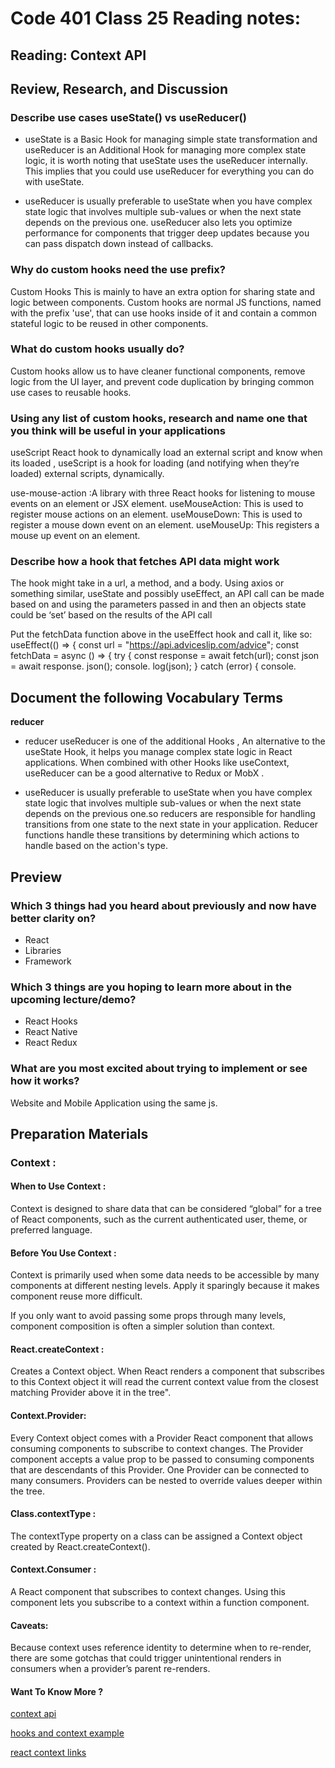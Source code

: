 # Code 401 Class 25 Reading notes:
## Reading: Context API

## Review, Research, and Discussion

### Describe use cases useState() vs useReducer()

- useState is a Basic Hook for managing simple state transformation and useReducer is an Additional Hook for managing more complex state logic, it is worth noting that useState uses the useReducer internally. This implies that you could use useReducer for everything you can do with useState.

- useReducer is usually preferable to useState when you have complex state logic that involves multiple sub-values or when the next state depends on the previous one. useReducer also lets you optimize performance for components that trigger deep updates because you can pass dispatch down instead of callbacks.

### Why do custom hooks need the use prefix?
Custom Hooks
This is mainly to have an extra option for sharing state and logic between components. Custom hooks are normal JS functions, named with the prefix 'use', that can use hooks inside of it and contain a common stateful logic to be reused in other components.

### What do custom hooks usually do?

Custom hooks allow us to have cleaner functional components, remove logic from the UI layer, and prevent code duplication by bringing common use cases to reusable hooks.

### Using any list of custom hooks, research and name one that you think will be useful in your applications

useScript React hook to dynamically load an external script and know when its loaded , useScript is a hook for loading (and notifying when they’re loaded) external scripts, dynamically.

use-mouse-action :A library with three React hooks for listening to mouse events on an element or JSX element. useMouseAction: This is used to register mouse actions on an element. useMouseDown: This is used to register a mouse down event on an element. useMouseUp: This registers a mouse up event on an element.

### Describe how a hook that fetches API data might work

The hook might take in a url, a method, and a body. Using axios or something similar, useState and possibly useEffect, an API call can be made based on and using the parameters passed in and then an objects state could be ‘set’ based on the results of the API call

Put the fetchData function above in the useEffect hook and call it, like so: useEffect(() => { const url = "https://api.adviceslip.com/advice"; const fetchData = async () => { try { const response = await fetch(url); const json = await response. json(); console. log(json); } catch (error) { console.

## Document the following Vocabulary Terms

**reducer**

- reducer useReducer is one of the additional Hooks , An alternative to the useState Hook, it helps you manage complex state logic in React applications. When combined with other Hooks like useContext, useReducer can be a good alternative to Redux or MobX .

- useReducer is usually preferable to useState when you have complex state logic that involves multiple sub-values or when the next state depends on the previous one.so reducers are responsible for handling transitions from one state to the next state in your application. Reducer functions handle these transitions by determining which actions to handle based on the action's type.

## Preview

### Which 3 things had you heard about previously and now have better clarity on?

- React
- Libraries
- Framework
### Which 3 things are you hoping to learn more about in the upcoming lecture/demo?

- React Hooks
- React Native
- React Redux

### What are you most excited about trying to implement or see how it works?

Website and Mobile Application using the same js.
## Preparation Materials

### Context :
#### When to Use Context :
Context is designed to share data that can be considered “global” for a tree of React components, such as the current authenticated user, theme, or preferred language.


#### Before You Use Context :
Context is primarily used when some data needs to be accessible by many components at different nesting levels. Apply it sparingly because it makes component reuse more difficult.

If you only want to avoid passing some props through many levels, component composition is often a simpler solution than context.

#### React.createContext :
Creates a Context object. When React renders a component that subscribes to this Context object it will read the current context value from the closest matching Provider above it in the tree".

#### Context.Provider:
Every Context object comes with a Provider React component that allows consuming components to subscribe to context changes.
The Provider component accepts a value prop to be passed to consuming components that are descendants of this Provider. One Provider can be connected to many consumers. Providers can be nested to override values deeper within the tree.

#### Class.contextType :
The contextType property on a class can be assigned a Context object created by React.createContext().

#### Context.Consumer :
A React component that subscribes to context changes. Using this component lets you subscribe to a context within a function component.

#### Caveats:
Because context uses reference identity to determine when to re-render, there are some gotchas that could trigger unintentional renders in consumers when a provider’s parent re-renders.




#### Want To Know More ? 

[context api](https://reactjs.org/docs/context.html) 

[hooks and context example](https://medium.com/swlh/snackbars-in-react-an-exercise-in-hooks-and-context-299b43fd2a2b) 

[react context links](https://github.com/diegohaz/awesome-react-context) 


